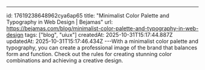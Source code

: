 ---
id: 17619238648962cya6ap65
title: "Minimalist Color Palette and Typography in Web Design | Bejamas"
url: https://bejamas.com/blog/minimalist-color-palette-and-typography-in-web-design
tags: ["blog", "uiux"]
createdAt: 2025-10-31T15:17:44.887Z
updatedAt: 2025-10-31T15:17:46.434Z
---With a minimalist color palette and typography, you can create a professional image of the brand that balances form and function. Check out the rules for creating stunning color combinations and achieving a creative design.
